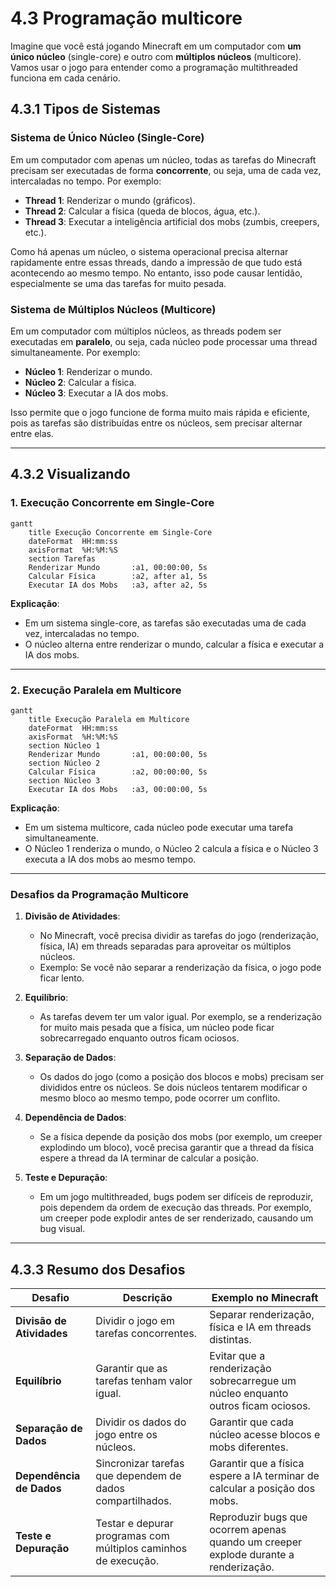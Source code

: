 # 4.3 Programação multicore 

Imagine que você está jogando Minecraft em um computador com **um único núcleo** (single-core) e outro com **múltiplos núcleos** (multicore). Vamos usar o jogo para entender como a programação multithreaded funciona em cada cenário.

## 4.3.1 Tipos de Sistemas

###  **Sistema de Único Núcleo (Single-Core)**
Em um computador com apenas um núcleo, todas as tarefas do Minecraft precisam ser executadas de forma **concorrente**, ou seja, uma de cada vez, intercaladas no tempo. Por exemplo:
- **Thread 1**: Renderizar o mundo (gráficos).
- **Thread 2**: Calcular a física (queda de blocos, água, etc.).
- **Thread 3**: Executar a inteligência artificial dos mobs (zumbis, creepers, etc.).

Como há apenas um núcleo, o sistema operacional precisa alternar rapidamente entre essas threads, dando a impressão de que tudo está acontecendo ao mesmo tempo. No entanto, isso pode causar lentidão, especialmente se uma das tarefas for muito pesada.

### **Sistema de Múltiplos Núcleos (Multicore)**
Em um computador com múltiplos núcleos, as threads podem ser executadas em **paralelo**, ou seja, cada núcleo pode processar uma thread simultaneamente. Por exemplo:
- **Núcleo 1**: Renderizar o mundo.
- **Núcleo 2**: Calcular a física.
- **Núcleo 3**: Executar a IA dos mobs.

Isso permite que o jogo funcione de forma muito mais rápida e eficiente, pois as tarefas são distribuídas entre os núcleos, sem precisar alternar entre elas.

---

## 4.3.2 Visualizando 

### 1. **Execução Concorrente em Single-Core**

```mermaid
gantt
    title Execução Concorrente em Single-Core
    dateFormat  HH:mm:ss
    axisFormat  %H:%M:%S
    section Tarefas
    Renderizar Mundo       :a1, 00:00:00, 5s
    Calcular Física        :a2, after a1, 5s
    Executar IA dos Mobs   :a3, after a2, 5s
```

**Explicação**:
- Em um sistema single-core, as tarefas são executadas uma de cada vez, intercaladas no tempo.
- O núcleo alterna entre renderizar o mundo, calcular a física e executar a IA dos mobs.

---

### 2. **Execução Paralela em Multicore**
```mermaid
gantt
    title Execução Paralela em Multicore
    dateFormat  HH:mm:ss
    axisFormat  %H:%M:%S
    section Núcleo 1
    Renderizar Mundo       :a1, 00:00:00, 5s
    section Núcleo 2
    Calcular Física        :a2, 00:00:00, 5s
    section Núcleo 3
    Executar IA dos Mobs   :a3, 00:00:00, 5s
```

**Explicação**:
- Em um sistema multicore, cada núcleo pode executar uma tarefa simultaneamente.
- O Núcleo 1 renderiza o mundo, o Núcleo 2 calcula a física e o Núcleo 3 executa a IA dos mobs ao mesmo tempo.

---

### Desafios da Programação Multicore

1. **Divisão de Atividades**:
   - No Minecraft, você precisa dividir as tarefas do jogo (renderização, física, IA) em threads separadas para aproveitar os múltiplos núcleos.
   - Exemplo: Se você não separar a renderização da física, o jogo pode ficar lento.

2. **Equilíbrio**:
   - As tarefas devem ter um valor igual. Por exemplo, se a renderização for muito mais pesada que a física, um núcleo pode ficar sobrecarregado enquanto outros ficam ociosos.

3. **Separação de Dados**:
   - Os dados do jogo (como a posição dos blocos e mobs) precisam ser divididos entre os núcleos. Se dois núcleos tentarem modificar o mesmo bloco ao mesmo tempo, pode ocorrer um conflito.

4. **Dependência de Dados**:
   - Se a física depende da posição dos mobs (por exemplo, um creeper explodindo um bloco), você precisa garantir que a thread da física espere a thread da IA terminar de calcular a posição.

5. **Teste e Depuração**:
   - Em um jogo multithreaded, bugs podem ser difíceis de reproduzir, pois dependem da ordem de execução das threads. Por exemplo, um creeper pode explodir antes de ser renderizado, causando um bug visual.

---

## 4.3.3 Resumo dos Desafios

| **Desafio**               | **Descrição**                                                                 | **Exemplo no Minecraft**                                                                 |
|---------------------------|-------------------------------------------------------------------------------|-----------------------------------------------------------------------------------------|
| **Divisão de Atividades**  | Dividir o jogo em tarefas concorrentes.                                       | Separar renderização, física e IA em threads distintas.                                  |
| **Equilíbrio**             | Garantir que as tarefas tenham valor igual.                                   | Evitar que a renderização sobrecarregue um núcleo enquanto outros ficam ociosos.         |
| **Separação de Dados**     | Dividir os dados do jogo entre os núcleos.                                    | Garantir que cada núcleo acesse blocos e mobs diferentes.                                |
| **Dependência de Dados**   | Sincronizar tarefas que dependem de dados compartilhados.                     | Garantir que a física espere a IA terminar de calcular a posição dos mobs.               |
| **Teste e Depuração**      | Testar e depurar programas com múltiplos caminhos de execução.                | Reproduzir bugs que ocorrem apenas quando um creeper explode durante a renderização.     |

